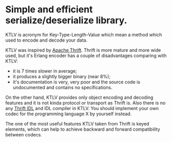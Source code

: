 # Simple and efficient serialize/deserialize library.

KTLV is acronym for Key-Type-Length-Value which mean
a method which used to encode and decode your data.

KTLV was inspired by [Apache Thrift](https://thrift.apache.org/).
Thrift is more mature and more wide used, but it's Erlang encoder
has a couple of disadvantages comparing with KTLV:

* it is 7 times slower in average;
* it produces a slightly bigger binary (near 8%);
* it's documentation is very, very poor and the source code is
 undocumented and contains no specifications.

On the other hand, KTLV provides only object encoding and
decoding features and it is not kinda protocol or transport
as Thrift is. Also there is no any
[Thrift IDL](https://thrift.apache.org/docs/idl) and IDL compiler
in KTLV. You should implement your own codec for the
programming language X by yourself instead.

The one of the most useful features KTLV taken from Thrift
is keyed elements, which can help to achieve backward and
forward compatibility between codecs.
